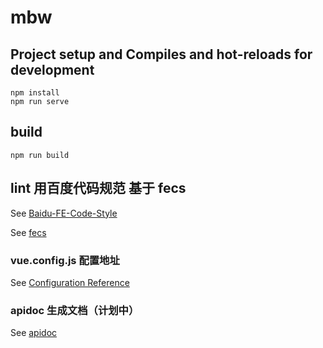 # mbw

## Project setup and Compiles and hot-reloads for development
```
npm install
npm run serve
```
## build
```
npm run build
```

## lint 用百度代码规范  基于 fecs
See [Baidu-FE-Code-Style](https://github.com/leeight/Baidu-FE-Code-Style)

See [fecs](https://github.com/ecomfe/fecs)

### vue.config.js 配置地址
See [Configuration Reference](https://cli.vuejs.org/zh/config/)

### apidoc 生成文档（计划中）
See [apidoc](http://apidocjs.com/)
